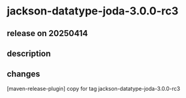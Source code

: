 # jackson-datatype-joda-3.0.0-rc3

## release on 20250414
## description
## changes
[maven-release-plugin] copy for tag jackson-datatype-joda-3.0.0-rc3

